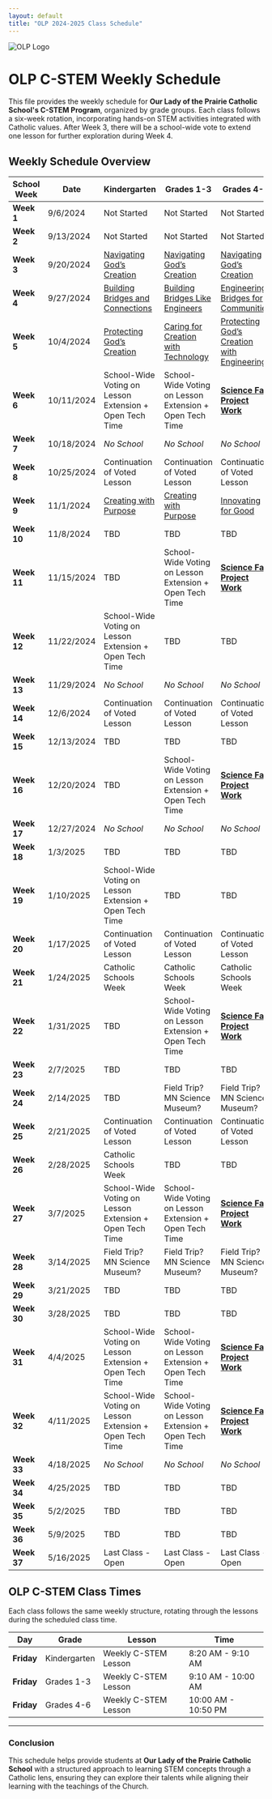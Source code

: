 ```yaml
---
layout: default
title: "OLP 2024-2025 Class Schedule"
---
```


![OLP Logo](https://school.ourladyoftheprairie.com/wp-content/uploads/2017/07/logo.png)


# OLP C-STEM Weekly Schedule

This file provides the weekly schedule for **Our Lady of the Prairie Catholic School's C-STEM Program**, organized by grade groups. Each class follows a six-week rotation, incorporating hands-on STEM activities integrated with Catholic values. After Week 3, there will be a school-wide vote to extend one lesson for further exploration during Week 4.

## Weekly Schedule Overview

| **School Week** | **Date**     | **Kindergarten**                                                                                                                      | **Grades 1-3**                                                                                                                              | **Grades 4-6**                                                                                                                                            |
|-----------------|--------------|--------------------------------------------------------------------------------------------------------------------------------------|---------------------------------------------------------------------------------------------------------------------------------------------|----------------------------------------------------------------------------------------------------------------------------------------------------------|
| **Week 1**      | 9/6/2024     | Not Started                                                                                                                          | Not Started                                                                                                                                 | Not Started                                                                                                                                               |
| **Week 2**      | 9/13/2024    | Not Started                                                                                                                          | Not Started                                                                                                                                 | Not Started                                                                                                                                               |
| **Week 3**      | 9/20/2024    | [Navigating God’s Creation](/LessonPlans/Kindergarten/Kindergarten_Navigating_Gods_Creation.md)                                             | [Navigating God’s Creation](/LessonPlans/Grades1-3/Grades1-3_Navigating_Gods_Creation.md)                                                       | [Navigating God’s Creation ](/LessonPlans/Grades4-6/Grades4-6_Navigating_Gods_Creation.md)                             |
| **Week 4**      | 9/27/2024    | [Building Bridges and Connections](/LessonPlans/Kindergarten/Kindergarten_Building_Bridges_and_Connections.md)                            | [Building Bridges Like Engineers](/LessonPlans/Grades1-3/Grades1-3_Building_Bridges_Like_Engineers.md)                                         | [Engineering Bridges for Communities](/LessonPlans/Grades4-6/Grades4-6_Engineering_Bridges_for_Communities.md)                                               |
| **Week 5**      | 10/4/2024    | [Protecting God’s Creation](/LessonPlans/Kindergarten/Kindergarten_Protecting_Gods_Creation.md)                                             | [Caring for Creation with Technology](/LessonPlans/Grades1-3/Grades1-3_Caring_for_Creation_with_Technology.md)                              | [Protecting God’s Creation with Engineering](/LessonPlans/Grades4-6/Grades4-6_Protecting_Gods_Creation.md)                              |
| **Week 6**      | 10/11/2024   | School-Wide Voting on Lesson Extension + Open Tech Time                                                                               | School-Wide Voting on Lesson Extension + Open Tech Time                                                                                      | [**Science Fair Project Work** ](/Resources/Big_Bang_Catholic_STEM_Fair.md)                                                                                                                                    |
| **Week 7**      | 10/18/2024   | *No School*                                                                                                                            | *No School*                                                                                                                                   | *No School*                                                                                                                                                 |
| **Week 8**      | 10/25/2024   | Continuation of Voted Lesson                                                                                                          | Continuation of Voted Lesson                                                                                                                 | Continuation of Voted Lesson                                                                                                                              |
| **Week 9**      | 11/1/2024    | [Creating with Purpose](/LessonPlans/Kindergarten/Kindergarten_Creating_with_Purpose.md)                                                     | [Creating with Purpose](/LessonPlans/Grades1-3/Grades1-3_Creating_with_Purpose.md)                                                              | [Innovating for Good](/LessonPlans/Grades4-6/Grades4-6_Innovating_for_Good.md)                                                                                |
| **Week 10**     | 11/8/2024    | TBD                                                                                                                                  | TBD                                                                                                                                         | TBD                                                                                                                                                       |
| **Week 11**     | 11/15/2024   | TBD                                                                                                                                  | School-Wide Voting on Lesson Extension + Open Tech Time                                                                                      | [**Science Fair Project Work** ](/Resources/Big_Bang_Catholic_STEM_Fair.md)                                                                                                                                    |
| **Week 12**     | 11/22/2024   | School-Wide Voting on Lesson Extension + Open Tech Time                                                                               | TBD                                                                                                                                         | TBD                                                                                                                                                       |
| **Week 13**     | 11/29/2024   | *No School*                                                                                                                            | *No School*                                                                                                                                   | *No School*                                                                                                                                                 |
| **Week 14**     | 12/6/2024    | Continuation of Voted Lesson                                                                                                          | Continuation of Voted Lesson                                                                                                                 | Continuation of Voted Lesson                                                                                                                              |
| **Week 15**     | 12/13/2024   | TBD                                                                                                                                  | TBD                                                                                                                                         | TBD                                                                                                                                                       |
| **Week 16**     | 12/20/2024   | TBD                                                                                                                                  | School-Wide Voting on Lesson Extension + Open Tech Time                                                                                      | [**Science Fair Project Work** ](/Resources/Big_Bang_Catholic_STEM_Fair.md)                                                                                                                                    |
| **Week 17**     | 12/27/2024   | *No School*                                                                                                                            | *No School*                                                                                                                                   | *No School*                                                                                                                                                 |
| **Week 18**     | 1/3/2025     | TBD                                                                                                                                  | TBD                                                                                                                                         | TBD                                                                                                                                                       |
| **Week 19**     | 1/10/2025    | School-Wide Voting on Lesson Extension + Open Tech Time                                                                               | TBD                                                                                                                                         | TBD                                                                                                                                                       |
| **Week 20**     | 1/17/2025    | Continuation of Voted Lesson                                                                                                          | Continuation of Voted Lesson                                                                                                                 | Continuation of Voted Lesson                                                                                                                              |
| **Week 21**     | 1/24/2025    | Catholic Schools Week                                                                                                                | Catholic Schools Week                                                                                                                       | Catholic Schools Week                                                                                                                                    |
| **Week 22**     | 1/31/2025    | TBD                                                                                                                                  | School-Wide Voting on Lesson Extension + Open Tech Time                                                                                      | [**Science Fair Project Work** ](/Resources/Big_Bang_Catholic_STEM_Fair.md)                                                                                                                                    |
| **Week 23**     | 2/7/2025     | TBD                                                                                                                                  | TBD                                                                                                                                         | TBD                                                                                                                                                       |
| **Week 24**     | 2/14/2025    | TBD                                                                                                                                  | Field Trip? MN Science Museum?                                                                                                               | Field Trip? MN Science Museum?                                                                                                                            |
| **Week 25**     | 2/21/2025    | Continuation of Voted Lesson                                                                                                          | Continuation of Voted Lesson                                                                                                                 | Continuation of Voted Lesson                                                                                                                              |
| **Week 26**     | 2/28/2025    | Catholic Schools Week                                                                                                                | TBD                                                                                                                                         | TBD                                                                                                                                                       |
| **Week 27**     | 3/7/2025     | School-Wide Voting on Lesson Extension + Open Tech Time                                                                               | School-Wide Voting on Lesson Extension + Open Tech Time                                                                                      | [**Science Fair Project Work** ](/Resources/Big_Bang_Catholic_STEM_Fair.md)                                                                                                                                    |
| **Week 28**     | 3/14/2025    | Field Trip? MN Science Museum?                                                                                                        | Field Trip? MN Science Museum?                                                                                                               | Field Trip? MN Science Museum?                                                                                                                            |
| **Week 29**     | 3/21/2025    | TBD                                                                                                                                  | TBD                                                                                                                                         | TBD                                                                                                                                                       |
| **Week 30**     | 3/28/2025    | TBD                                                                                                                                  | TBD                                                                                                                                         | TBD                                                                                                                                                       |
| **Week 31**     | 4/4/2025     | School-Wide Voting on Lesson Extension + Open Tech Time                                                                               | School-Wide Voting on Lesson Extension + Open Tech Time                                                                                      |  [**Science Fair Project Work** ](/Resources/Big_Bang_Catholic_STEM_Fair.md)                                                                                                                                    |
| **Week 32**     | 4/11/2025    | School-Wide Voting on Lesson Extension + Open Tech Time                                                                               | School-Wide Voting on Lesson Extension + Open Tech Time                                                                                      |  [**Science Fair Project Work** ](/Resources/Big_Bang_Catholic_STEM_Fair.md)                                                                                                                   |
| **Week 33**     | 4/18/2025    | *No School*                                                                                                                            | *No School*                                                                                                                                   | *No School*                                                                                                                                                 |
| **Week 34**     | 4/25/2025    | TBD                                                                                                                                  | TBD                                                                                                                                         | TBD                                                                                                                                                       |
| **Week 35**     | 5/2/2025     | TBD                                                                                                                                  | TBD                                                                                                                                         | TBD                                                                                                                                                       |
| **Week 36**     | 5/9/2025     | TBD                                                                                                                                  | TBD                                                                                                                                         | TBD                                                                                                                                                       |
| **Week 37**     | 5/16/2025    | Last Class - Open                                                                                                                    | Last Class - Open                                                                                                                            | Last Class - Open                                                                                                                                        |

## OLP C-STEM Class Times

Each class follows the same weekly structure, rotating through the lessons during the scheduled class time. 

| **Day**       | **Grade**     | **Lesson**                                | **Time**      |
|---------------|---------------|-------------------------------------------|---------------|
| **Friday**    | Kindergarten    | Weekly C-STEM Lesson                      | 8:20 AM - 9:10 AM |
| **Friday**   | Grades 1-3    | Weekly C-STEM Lesson                      | 9:10 AM - 10:00 AM |
| **Friday** | Grades 4-6     | Weekly C-STEM Lesson                      | 10:00 AM - 10:50 PM |

---

### Conclusion

This schedule helps provide students at **Our Lady of the Prairie Catholic School** with a structured approach to learning STEM concepts through a Catholic lens, ensuring they can explore their talents while aligning their learning with the teachings of the Church.
